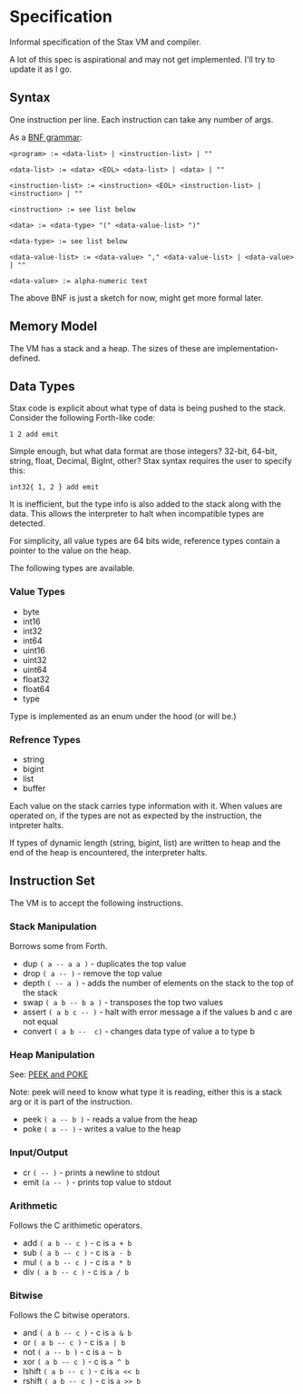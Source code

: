 # Specification

Informal specification of the Stax VM and compiler.

A lot of this spec is aspirational and may not get implemented. I'll try to update it as I go.


## Syntax

One instruction per line. Each instruction can take any number of args.

As a [BNF grammar](https://en.wikipedia.org/wiki/Backus%E2%80%93Naur_form):

```
<program> := <data-list> | <instruction-list> | ""

<data-list> := <data> <EOL> <data-list> | <data> | ""

<instruction-list> := <instruction> <EOL> <instruction-list> | <instruction> | ""

<instruction> := see list below

<data> := <data-type> "(" <data-value-list> ")"

<data-type> := see list below

<data-value-list> := <data-value> "," <data-value-list> | <data-value> | ""

<data-value> := alpha-numeric text
```

The above BNF is just a sketch for now, might get more formal later.


## Memory Model

The VM has a stack and a heap. The sizes of these are implementation-defined.


## Data Types

Stax code is explicit about what type of data is being pushed to the stack. Consider the following Forth-like code:

```
1 2 add emit
```

Simple enough, but what data format are those integers? 32-bit, 64-bit, string, float, Decimal, BigInt, other? Stax syntax requires the user to specify this:

```
int32{ 1, 2 } add emit
```

It is inefficient, but the type info is also added to the stack along with the data. This allows the interpreter to halt when incompatible types are detected.

For simplicity, all value types are 64 bits wide, reference types contain a pointer to the value on the heap.

The following types are available.

### Value Types

* byte
* int16
* int32
* int64
* uint16
* uint32
* uint64
* float32
* float64
* type

Type is implemented as an enum under the hood (or will be.)

### Refrence Types

* string
* bigint
* list
* buffer

Each value on the stack carries type information with it. When values are operated on, if the types are not as expected by the instruction, the intpreter halts.

If types of dynamic length (string, bigint, list) are written to heap and the end of the heap is encountered, the interpreter halts.


## Instruction Set

The VM is to accept the following instructions.

### Stack Manipulation

Borrows some from Forth.

* dup `( a -- a a )` - duplicates the top value
* drop `( a -- )` - remove the top value
* depth `( -- a )` - adds the number of elements on the stack to the top of the stack
* swap `( a b -- b a )` - transposes the top two values
* assert `( a b c -- )` - halt with error message a if the values b and c are not equal
* convert `( a b --  c)` - changes data type of value a to type b

### Heap Manipulation

See: [PEEK and POKE](https://en.wikipedia.org/wiki/PEEK_and_POKE)

Note: peek will need to know what type it is reading, either this is a stack arg or it is part of the instruction.

* peek `( a -- b )` - reads a value from the heap
* poke `( a -- )` - writes a value to the heap

### Input/Output

* cr `( -- )` - prints a newline to stdout
* emit `(a -- )` - prints top value to stdout

### Arithmetic

Follows the C arithimetic operators.

* add `( a b -- c )` - c is `a + b`
* sub `( a b -- c )` - c is `a - b`
* mul `( a b -- c )` - c is `a * b`
* div `( a b -- c )` - c is `a / b`

### Bitwise

Follows the C bitwise operators.

* and `( a b -- c )` - c is `a & b`
* or `( a b -- c )` - c is `a | b`
* not `( a -- b )` - c is `a ~ b`
* xor `( a b -- c )` - c is `a ^ b`
* lshift `( a b -- c )` - c is `a << b`
* rshift `( a b -- c )` - c is `a >> b`
